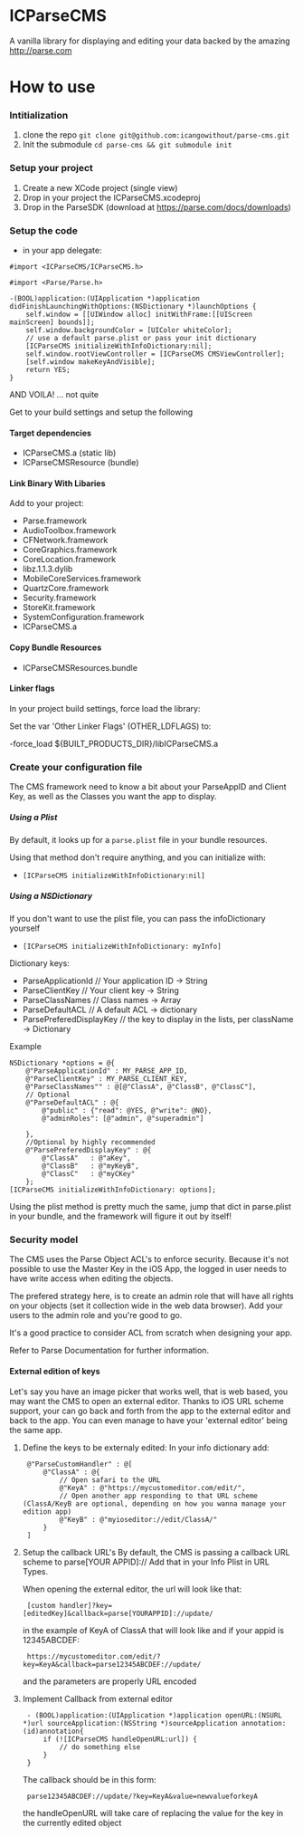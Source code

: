 ICParseCMS 
=======

A vanilla library for displaying and editing your data backed by the amazing http://parse.com




How to use
======

### Intitialization

1. clone the repo `git clone git@github.com:icangowithout/parse-cms.git`
2. Init the submodule `cd parse-cms && git submodule init`

### Setup your project

1. Create a new XCode project (single view)
2. Drop in your project the ICParseCMS.xcodeproj
3. Drop in the ParseSDK (download at https://parse.com/docs/downloads)



### Setup the code
- in your app delegate:


`#import <ICParseCMS/ICParseCMS.h>`

`#import <Parse/Parse.h>`

	-(BOOL)application:(UIApplication *)application didFinishLaunchingWithOptions:(NSDictionary *)launchOptions {
    	self.window = [[UIWindow alloc] initWithFrame:[[UIScreen mainScreen] bounds]];
    	self.window.backgroundColor = [UIColor whiteColor];
    	// use a default parse.plist or pass your init dictionary
   		[ICParseCMS initializeWithInfoDictionary:nil];
    	self.window.rootViewController = [ICParseCMS CMSViewController];
    	[self.window makeKeyAndVisible];
    	return YES;
	}



AND VOILA!
… not quite

Get to your build settings and setup the following


#### Target dependencies

* ICParseCMS.a (static lib)
* ICParseCMSResource (bundle)

#### Link Binary With Libaries

Add to your project:

* Parse.framework
* AudioToolbox.framework
* CFNetwork.framework
* CoreGraphics.framework
* CoreLocation.framework
* libz.1.1.3.dylib
* MobileCoreServices.framework
* QuartzCore.framework
* Security.framework
* StoreKit.framework
* SystemConfiguration.framework
* ICParseCMS.a

#### Copy Bundle Resources

* ICParseCMSResources.bundle

#### Linker flags

In your project build settings, force load the library:

Set the var 'Other Linker Flags' (OTHER_LDFLAGS) to:

-force_load ${BUILT_PRODUCTS_DIR}/libICParseCMS.a

### Create your configuration file

The CMS framework need to know a bit about your ParseAppID and Client Key, as well as the Classes you want the app to display.


##### Using a Plist
By default, it looks up for a `parse.plist` file in your bundle resources.

Using that method don't require anything, and you can initialize with: 

- `[ICParseCMS initializeWithInfoDictionary:nil]`

##### Using a NSDictionary

If you don't want to use the plist file, you can pass the infoDictionary yourself

-  `[ICParseCMS initializeWithInfoDictionary: myInfo]`

	
	
Dictionary keys:

* ParseApplicationId // Your application ID -> String
* ParseClientKey // Your client key -> String
* ParseClassNames // Class names -> Array
* ParseDefaultACL // A default ACL -> dictionary
* ParsePreferedDisplayKey // the key to display in the lists, per className -> Dictionary

Example

	NSDictionary *options = @{
	 	@"ParseApplicationId" : MY_PARSE_APP_ID,
    	@"ParseClientKey" : MY_PARSE_CLIENT_KEY,
    	@"ParseClassNames"" : @[@"ClassA", @"ClassB", @"ClassC"],
    	// Optional
    	@"ParseDefaultACL" : @{
    		@"public" : {"read": @YES, @"write": @NO},
    		@"adminRoles": [@"admin", @"superadmin"]
    	
    	},
    	//Optional by highly recommended
    	@"ParsePreferedDisplayKey" : @{
    		@"ClassA"	: @"aKey",
    		@"ClassB"	: @"myKeyB",
    		@"ClassC"	: @"myCKey"
    	};
    [ICParseCMS initializeWithInfoDictionary: options];

Using the plist method is pretty much the same, jump that dict in parse.plist in your bundle, and the framework will figure it out by itself!

### Security model

The CMS uses the Parse Object ACL's to enforce security.
Because it's not possible to use the Master Key in the iOS App, the logged in user needs to have write access when editing the objects.

The prefered strategy here, is to create an admin role that will have all rights on your objects (set it collection wide in the web data browser).
Add your users to the admin role and you're good to go.

It's a good practice to consider ACL from scratch when designing your app.


Refer to Parse Documentation for further information.


#### External edition of keys
Let's say you have an image picker that works well, that is web based, you may want the CMS to open an external editor.
Thanks to iOS URL scheme support, your can go back and forth from the app to the external editor and back to the app.
You can even manage to have your 'external editor' being the same app.

1. Define the keys to be externaly edited:
	In your info dictionary add:
	
		@"ParseCustomHandler" : @[
			@"ClassA" : @{
				// Open safari to the URL
				@"KeyA" : @"https://mycustomeditor.com/edit/",
				// Open another app responding to that URL scheme (ClassA/KeyB are optional, depending on how you wanna manage your edition app)
				@"KeyB" : @"myioseditor://edit/ClassA/"
			}
		]

2. Setup the callback URL's
	By default, the CMS is passing a callback URL scheme to parse[YOUR APPID]://
	Add that in your Info Plist in URL Types.
	
	When opening the external editor, the url will look like that:
	
		[custom handler]?key=[editedKey]&callback=parse[YOURAPPID]://update/
		
	in the example of KeyA of ClassA that will look like and if your appid is 12345ABCDEF:
	
		https://mycustomeditor.com/edit/?key=KeyA&callback=parse12345ABCDEF://update/
		
	and the parameters are properly URL encoded

3. Implement Callback from external editor

		- (BOOL)application:(UIApplication *)application openURL:(NSURL *)url sourceApplication:(NSString *)sourceApplication annotation:(id)annotation{
    		if (![ICParseCMS handleOpenURL:url]) {
    			// do something else
    		}
    	}
    	
    The callback should be in this form: 
    	
		parse12345ABCDEF://update/?key=KeyA&value=newvalueforkeyA
		
	the handleOpenURL will take care of replacing the value for the key in the currently edited object
